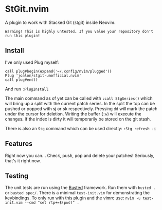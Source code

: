 # StGit.nvim
A plugin to work with Stacked Git (stgit) inside Neovim.

`Warning! This is highly untested. If you value your repository don't run this plugin!`

## Install
I've only used Plug myself:

```
call plug#begin(expand('~/.config/nvim/plugged'))
Plug 'joalon/stgit-unofficial.nvim'
call plug#end()
```

And run `:PlugInstall`.

The main command as of yet can be called with `:call StgSeries()`
which will bring up a split with the current patch series. In the split the
top can be pushed or popped with <leader>sj or <leader>sk respectively.
Pressing `dd` will mark the patch under the cursor for deletion. Writing the
buffer (`:w`) will execute the changes. If the index is dirty it will
temporarily be stored on the git stash.

There is also an `Stg` command which can be used directly: `:Stg refresh -i`

## Features
Right now you can... Check, push, pop and delete your patches! Seriously,
that's it right now.

## Testing
The unit tests are run using the [Busted](https://olivinelabs.com/busted/)
framework. Run them with `busted .` or `busted spec/`. There is a minimal
`test-init.vim` for demonstrating the keybindings. To only run with this
plugin and the vimrc use: `nvim -u test-init.vim --cmd "set rtp+=$(pwd)" .`

